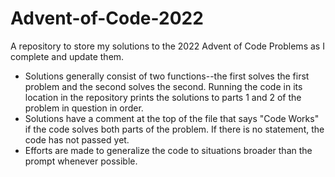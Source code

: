 # Advent-of-Code-2022
A repository to store my solutions to the 2022 Advent of Code Problems as I complete and update them.
- Solutions generally consist of two functions--the first solves the first problem and the second solves the second. Running the code in its location in the repository prints the solutions to parts 1 and 2 of the problem in question in order.
- Solutions have a comment at the top of the file that says "Code Works" if the code solves both parts of the problem. If there is no statement, the code has not passed yet.
- Efforts are made to generalize the code to situations broader than the prompt whenever possible.
